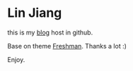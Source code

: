 Lin Jiang
==========

this is my [blog](http://botma.github.com/blog/) host in github.

Base on theme [Freshman](http://github.com/yulijia/freshman). Thanks a lot :)

Enjoy.


